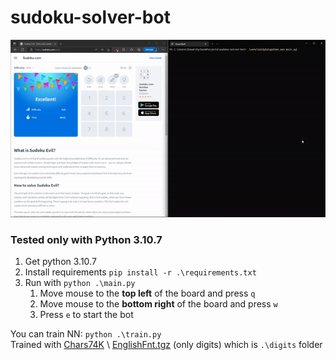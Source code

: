 # sudoku-solver-bot

[![](demo/demo.gif)](demo/demo.m4v?raw=true)

### Tested only with Python 3.10.7
1. Get python 3.10.7
2. Install requirements `pip install -r .\requirements.txt`
3. Run with `python .\main.py`
   1. Move mouse to the **top left** of the board and press `q`
   2. Move mouse to the **bottom right** of the board and press `w`
   3. Press `e` to start the bot

You can train NN: `python .\train.py` \
Trained with [Chars74K](http://www.ee.surrey.ac.uk/CVSSP/demos/chars74k/) 
\ [EnglishFnt.tgz](http://www.ee.surrey.ac.uk/CVSSP/demos/chars74k/EnglishFnt.tgz)
(only digits)
which is `.\digits` folder


